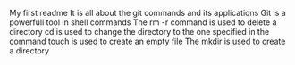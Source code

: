 My first readme
It is all about the git commands and its applications
Git is a powerfull tool in shell commands
The rm -r command is used to delete a directory
cd is used to change the directory to the one specified in the command 
touch is used to create an empty file
The mkdir is used to create a directory
